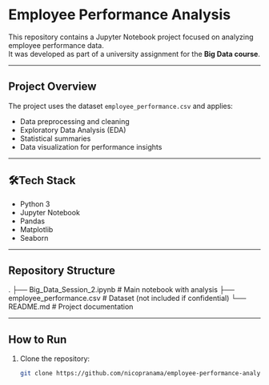 # Employee Performance Analysis

This repository contains a Jupyter Notebook project focused on analyzing employee performance data.  
It was developed as part of a university assignment for the **Big Data course**.  

---

## Project Overview
The project uses the dataset `employee_performance.csv` and applies:
- Data preprocessing and cleaning
- Exploratory Data Analysis (EDA)
- Statistical summaries
- Data visualization for performance insights

---

## 🛠Tech Stack
- Python 3
- Jupyter Notebook
- Pandas
- Matplotlib
- Seaborn

---

## Repository Structure
.
├── Big_Data_Session_2.ipynb # Main notebook with analysis
├── employee_performance.csv # Dataset (not included if confidential)
└── README.md # Project documentation


---

## How to Run
1. Clone the repository:
   ```bash
   git clone https://github.com/nicopranama/employee-performance-analysis.git
